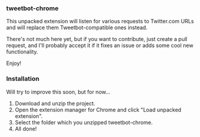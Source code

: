 ### tweetbot-chrome

This unpacked extension will listen for various requests to Twitter.com URLs and will replace them Tweetbot-compatible ones instead.

There's not much here yet, but if you want to contribute, just create a pull request, and I'll probably accept it if it fixes an issue or adds some cool new functionality.

Enjoy!

### Installation

Will try to improve this soon, but for now...

1. Download and unzip the project.
2. Open the extension manager for Chrome and click "Load unpacked extension".
3. Select the folder which you unzipped tweetbot-chrome.
4. All done!
